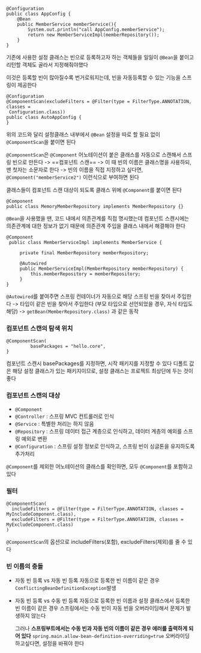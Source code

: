 ```
@Configuration  
public class AppConfig {  
    @Bean  
    public MemberService memberService(){  
        System.out.println("call AppConfig.memberService");  
        return new MemberServiceImpl(memberRepository());  
    }  
}
```
기존에 사용한 설정 클래스는 빈으로 등록하고자 하는 객체들을 일일이 ``@Bean``을 붙이고 리턴할 객체도 골라서 지정해줘야했다


이것은 등록할 빈이 많아질수록 번거로워지는데,
빈을 자동등록할 수 있는 기능을 스프링이 제공한다

```
@Configuration
@ComponentScan(excludeFilters = @Filter(type = FilterType.ANNOTATION, classes =
 Configuration.class))
public class AutoAppConfig {
}
```
위의 코드와 달리 설정클래스 내부에서 ``@Bean`` 설정을 따로 할 필요 없이
``@ComponentScan``을 붙이면 된다

``@ComponentScan``은 ``@Component`` 어노테이션이 붙은 클래스를 자동으로 스캔해서 스프링 빈으로 만든다
-> ==컴포넌트 스캔==
-> 이 때 빈의 이름은 클래스명을 사용하되, 맨 첫자는 소문자로 한다
-> 빈의 이름을 직접 지정하고 싶다면, ``@Component("memberService2")`` 이런식으로 부여하면 된다


클래스들이 컴포넌트 스캔 대상이 되도록 클래스 위에 ``@Component``를 붙이면 된다
```
@Component
public class MemoryMemberRepository implements MemberRepository {}
```

``@Bean``을 사용했을 땐, 코드 내에서 의존관계를 직접 명시했는데
컴포넌트 스캔시에는 의존관계에 대한 정보가 없기 때문에
의존관계 주입을 클래스 내에서 해결해야 한다

```
@Component
 public class MemberServiceImpl implements MemberService {

     private final MemberRepository memberRepository;

     @Autowired     
     public MemberServiceImpl(MemberRepository memberRepository) {
         this.memberRepository = memberRepository;
     }
}
```
``@Autowired``를 붙여주면 스프링 컨테이너가 자동으로 해당 스프링 빈을 찾아서 주입한다
-> 타입이 같은 빈을 찾아서 주입한다 (부모 타입으로 선언되었을 경우, 자식 타입도 해당)
-> ``getBean(MemberRepository.class)`` 과 같은 동작



### 컴포넌트 스캔의 탐색 위치
```
@ComponentScan(
         basePackages = "hello.core",
}
```
컴포넌트 스캔시 basePackages를 지정하면, 시작 패키지를 지정할 수 있다
디폴트 값은 해당 설정 클래스가 있는 패키지이므로, 설정 클래스는 프로젝트 최상단에 두는 것이 좋다



### 컴포넌트 스캔의 대상

- ``@Component``
- ``@Controller`` : 스프링 MVC 컨트롤러로 인식
- ``@Service`` : 특별한 처리는 하지 않음
- ``@Repository`` : 스프링 데이터 접근 계층으로 인식하고, 데이터 계층의 예외를 스프링 예외로 변환
- ``@Configuration`` : 스프링 설정 정보로 인식하고, 스프링 빈이 싱글톤을 유지하도록 추가처리

``@Component``를 제외한 어노테이션의 클래스를 확인하면, 모두 ``@Component``를 포함하고 있다



### 필터
```
@ComponentScan(
  includeFilters = @Filter(type = FilterType.ANNOTATION, classes =
MyIncludeComponent.class),
  excludeFilters = @Filter(type = FilterType.ANNOTATION, classes =
MyExcludeComponent.class)
)
```
``@ComponentScan``의 옵션으로 includeFilters(포함), excludeFilters(제외)를 줄 수 있다



### 빈 이름의 충돌

- 자동 빈 등록 vs 자동 빈 등록
	자동으로 등록한 빈 이름이 같은 경우 ``ConflictingBeanDefinitionException``발생

- 자동 빈 등록 vs 수동 빈 등록
	자동으로 등록한 빈 이름과 설정 클래스에서 등록한 빈 이름이 같은 경우
	스프링에서는 수동 빈이 자동 빈을 오버라이딩해서 문제가 발생하지 않는다
	
	그러나 **스프링부트에서는 수동 빈과 자동 빈의 이름이 같은 경우 에러를 출력하게 되어 있다**
	``spring.main.allow-bean-definition-overriding=true``
	오버라이딩 하고싶다면, 설정을 바꿔야 한다


